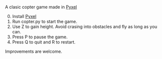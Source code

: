 A clasic copter game made in [Pyxel](https://github.com/kitao/pyxel)

0. Install [Pyxel](https://github.com/kitao/pyxel)
1. Run copter.py to start the game.
2. Use Z to gain height. Avoid crasing into obstacles and fly as long as you can.
3. Press P to pause the game.
4. Press Q to quit and R to restart.

Improvements are welcome.